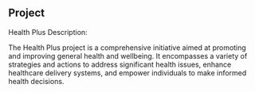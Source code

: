 Project
----------------------------------
Health Plus Description:

The Health Plus project is a comprehensive initiative aimed at promoting and improving general health and wellbeing. It encompasses a variety of strategies and actions to address significant health issues, enhance healthcare delivery systems, and empower individuals to make informed health decisions.

